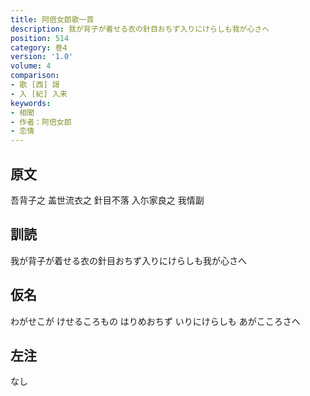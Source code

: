 ```yaml
---
title: 阿倍女郎歌一首
description: 我が背子が着せる衣の針目おちず入りにけらしも我が心さへ
position: 514
category: 巻4
version: '1.0'
volume: 4
comparison:
- 歌 [西] 謌
- 入 [紀] 入来
keywords:
- 相聞
- 作者：阿倍女郎
- 恋情
---
```


## 原文

吾背子之 盖世流衣之 針目不落 入尓家良之 我情副

## 訓読

我が背子が着せる衣の針目おちず入りにけらしも我が心さへ

## 仮名

わがせこが けせるころもの はりめおちず いりにけらしも あがこころさへ

## 左注

なし
